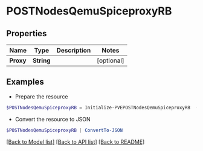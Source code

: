 # POSTNodesQemuSpiceproxyRB
## Properties

Name | Type | Description | Notes
------------ | ------------- | ------------- | -------------
**Proxy** | **String** |  | [optional] 

## Examples

- Prepare the resource
```powershell
$POSTNodesQemuSpiceproxyRB = Initialize-PVEPOSTNodesQemuSpiceproxyRB  -Proxy null
```

- Convert the resource to JSON
```powershell
$POSTNodesQemuSpiceproxyRB | ConvertTo-JSON
```

[[Back to Model list]](../README.md#documentation-for-models) [[Back to API list]](../README.md#documentation-for-api-endpoints) [[Back to README]](../README.md)


